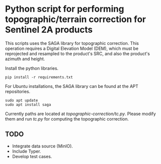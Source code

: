 # Python script for performing topographic/terrain correction for Sentinel 2A products
This scripts uses the SAGA library for topographic correction. This operation requires a Digital Elevation Model (DEM), which must be reprojected and resampled to the product's SRC, and also the product's azimuth and height.

Install the python libraries.
```
pip install -r requirements.txt
```

For Ubuntu installations, the SAGA library can be found at the APT repositories.
```
sudo apt update
sudo apt install saga
```

Currently paths are located at *topographic-correction/tc.py*.
Please modify them and run *tc.py* for computing the topographic correction.

## TODO
- Integrate data source (MinIO).
- Include Typer.
- Develop test cases.